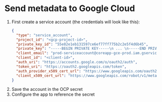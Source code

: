 # Send metadata to Google Cloud

1. First create a service account (the credentials will look like this):
   ```json
   {
     "type": "service_account",
     "project_id": "<gcp-project-id>",
     "private_key_id": "55e82e1eb131597ce6ef77ff775b2c2e5f4d6b45",
     "private_key": "-----BEGIN PRIVATE KEY-----\n ... \n-----END PRIVATE KEY-----\n",
     "client_email": "prod-serviceaccount@coreapp-gce-prod.iam.gserviceaccount.com",
     "client_id": "<client-id>",
     "auth_uri": "https://accounts.google.com/o/oauth2/auth",
     "token_uri": "https://oauth2.googleapis.com/token",
     "auth_provider_x509_cert_url": "https://www.googleapis.com/oauth2/v1/certs",
     "client_x509_cert_url": "https://www.googleapis.com/robot/v1/metadata/x509/prod-serviceaccount%40coreapp-gce-prod.iam.gserviceaccount.com"
   }
   ```
2. Save the account in the OCP secret
3. Configure the app to reference the secret
